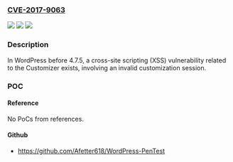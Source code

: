 ### [CVE-2017-9063](https://cve.mitre.org/cgi-bin/cvename.cgi?name=CVE-2017-9063)
![](https://img.shields.io/static/v1?label=Product&message=n%2Fa&color=blue)
![](https://img.shields.io/static/v1?label=Version&message=n%2Fa&color=blue)
![](https://img.shields.io/static/v1?label=Vulnerability&message=n%2Fa&color=brighgreen)

### Description

In WordPress before 4.7.5, a cross-site scripting (XSS) vulnerability related to the Customizer exists, involving an invalid customization session.

### POC

#### Reference
No PoCs from references.

#### Github
- https://github.com/Afetter618/WordPress-PenTest


